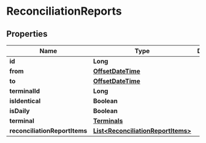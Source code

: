 
# ReconciliationReports

## Properties
Name | Type | Description | Notes
------------ | ------------- | ------------- | -------------
**id** | **Long** |  | 
**from** | [**OffsetDateTime**](OffsetDateTime.md) |  | 
**to** | [**OffsetDateTime**](OffsetDateTime.md) |  | 
**terminalId** | **Long** |  | 
**isIdentical** | **Boolean** |  | 
**isDaily** | **Boolean** |  | 
**terminal** | [**Terminals**](Terminals.md) |  |  [optional]
**reconciliationReportItems** | [**List&lt;ReconciliationReportItems&gt;**](ReconciliationReportItems.md) |  |  [optional]



